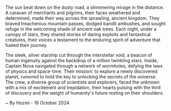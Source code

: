 
The sun beat down on the dusty road, a shimmering mirage in the distance. A caravan of merchants and pilgrims, their faces weathered and determined, made their way across the sprawling, ancient kingdom. They braved treacherous mountain passes, dodged bandit ambushes, and sought refuge in the welcoming shade of ancient oak trees. Each night, under a canopy of stars, they shared stories of daring exploits and fantastical creatures, their voices a testament to the enduring spirit of adventure that fueled their journey. 

The sleek, silver starship cut through the interstellar void, a beacon of human ingenuity against the backdrop of a million twinkling stars. Inside, Captain Nova navigated through a network of wormholes, defying the laws of physics and space-time. Their mission: to explore a newly discovered planet, rumored to hold the key to unlocking the secrets of the universe. The crew, a diverse group of scientists and explorers, faced the unknown with a mix of excitement and trepidation, their hearts pulsing with the thrill of discovery and the weight of humanity's future resting on their shoulders. 

~ By Hozmi - 16 October 2024
